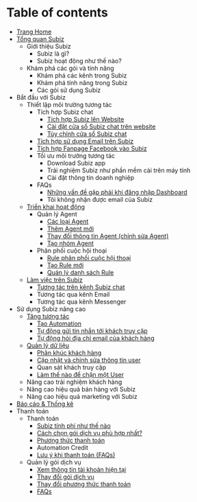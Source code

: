 # Table of contents

* [Trang Home](README.md)
* [Tổng quan Subiz](page-2/README.md)
  * Giới thiệu Subiz
    * Subiz là gì?
    * Subiz hoạt động như thế nào?
  * Khám phá các gói và tính năng
    * Khám phá các kênh trong Subiz
    * Khám phá tính năng trong Subiz
    * Các gói sử dụng Subiz
* Bắt đầu với Subiz
  * Thiết lập môi trường tương tác
    * Tích hợp Subiz chat
      * [Tích hợp Subiz lên Website](bat-dau-voi-subiz/thiet-lap-moi-truong-tuong-tac/tich-hop-subiz-chat/tich-hop-subiz-len-website.md)
      * [Cài đặt cửa sổ Subiz chat trên website](bat-dau-voi-subiz/thiet-lap-moi-truong-tuong-tac/tich-hop-subiz-chat/untitled.md)
      * [Tùy chỉnh cửa sổ Subiz chat](bat-dau-voi-subiz/thiet-lap-moi-truong-tuong-tac/tich-hop-subiz-chat/tuy-chinh-cua-so-subiz-chat.md)
    * [Tích hợp sử dụng Email trên Subiz](bat-dau-voi-subiz/thiet-lap-moi-truong-tuong-tac/tich-hop-su-dung-email-tren-subiz.md)
    * [Tích hợp Fanpage Facebook vào Subiz](bat-dau-voi-subiz/thiet-lap-moi-truong-tuong-tac/tich-hop-fanpage-facebook-vao-subiz.md)
    * Tối ưu môi trường tương tác
      * Download Subiz app
      * Trải nghiệm Subiz như phần mềm cài trên máy tính
      * Cài đặt thông tin doanh nghiệp
    * FAQs
      * [Những vấn đề gặp phải khi đăng nhập Dashboard](bat-dau-voi-subiz/thiet-lap-moi-truong-tuong-tac/faqs/untitled-1.md)
      * Tôi không nhận được email của Subiz
  * [Triển khai hoạt động](bat-dau-voi-subiz/untitled/README.md)
    * Quản lý Agent
      * [Các loại Agent](bat-dau-voi-subiz/untitled/quan-ly-agent/cac-loai-agent.md)
      * [Thêm Agent mới](bat-dau-voi-subiz/untitled/quan-ly-agent/untitled.md)
      * [Thay đổi thông tin Agent \(chỉnh sửa Agent\)](bat-dau-voi-subiz/untitled/quan-ly-agent/thay-doi-thong-tin-agent-chinh-sua-agent.md)
      * [Tạo nhóm Agent](bat-dau-voi-subiz/untitled/quan-ly-agent/untitled-1.md)
    * Phân phối cuộc hội thoại
      * [Rule phân phối cuộc hội thoại](bat-dau-voi-subiz/untitled/untitled/rule-phan-phoi-cuoc-hoi-thoai.md)
      * [Tạo Rule mới](bat-dau-voi-subiz/untitled/untitled/untitled.md)
      * [Quản lý danh sách Rule](bat-dau-voi-subiz/untitled/untitled/quan-ly-danh-sach-rule.md)
  * [Làm việc trên Subiz](bat-dau-voi-subiz/lam-viec-tren-subiz/README.md)
    * [Tương tác trên kênh Subiz chat](bat-dau-voi-subiz/lam-viec-tren-subiz/tuong-tac-tren-kenh-subiz-chat.md)
    * Tương tác qua kênh Email
    * Tương tác qua kênh Messenger
* Sử dụng Subiz nâng cao
  * [Tăng tương tác](su-dung-subiz-nang-cao/tang-tuong-tac/README.md)
    * [Tạo Automation](su-dung-subiz-nang-cao/tang-tuong-tac/tao-automation.md)
    * [Tự động gửi tin nhắn tới khách truy cập](su-dung-subiz-nang-cao/tang-tuong-tac/tu-dong-gui-tin-nhan-toi-khach-truy-cap.md)
    * [Tự động hỏi địa chỉ email của khách hàng](su-dung-subiz-nang-cao/tang-tuong-tac/untitled.md)
  * [Quản lý dữ liệu](su-dung-subiz-nang-cao/untitled/README.md)
    * [Phân khúc khách hàng](su-dung-subiz-nang-cao/untitled/phan-khuc-khach-hang.md)
    * [Cập nhật và chỉnh sửa thông tin user](su-dung-subiz-nang-cao/untitled/cap-nhat-va-chinh-sua-thong-tin-user.md)
    * Quan sát khách truy cập
    * [Làm thế nào để chặn một User](su-dung-subiz-nang-cao/untitled/lam-the-nao-de-chan-mot-user.md)
  * Nâng cao trải nghiệm khách hàng
  * Nâng cao hiệu quả bán hàng với Subiz
  * Nâng cao hiệu quả marketing với Subiz
* [Báo cáo & Thống kê](bao-cao-and-thong-ke-1.md)
* Thanh toán
  * Thanh toán
    * [Subiz tính phí như thế nào](untitled/thanh-toan/subiz-tinh-phi-nhu-the-nao.md)
    * [Cách chọn gói dịch vụ phù hợp nhất?](untitled/thanh-toan/cach-chon-goi-dich-vu-phu-hop-nhat.md)
    * [Phương thức thanh toán](untitled/thanh-toan/untitled.md)
    * Automation Credit
    * [Lưu ý khi thanh toán \(FAQs\)](untitled/thanh-toan/luu-y-khi-thanh-toan-faqs.md)
  * Quản lý gói dịch vụ
    * [Xem thông tin tài khoản hiện tại](untitled/untitled/xem-thong-tin-tai-khoan-hien-tai.md)
    * [Thay đổi gói dịch vụ](untitled/untitled/untitled.md)
    * [Thay đổi phương thức thanh toán](untitled/untitled/thay-doi-phuong-thuc-thanh-toan.md)
    * [FAQs](untitled/untitled/untitled-1.md)

